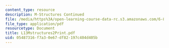 ```yaml
---
content_type: resource
description: M-Structures Continued
file: /media/https%3A/open-learning-course-data-rc.s3.amazonaws.com/6-827-multithreaded-parallelism-languages-and-compilers-fall-2002/05487316f7a30e67df82197c404d405b_L13Mstructures2Print.pdf
file_type: application/pdf
resourcetype: Document
title: L13Mstructures2Print.pdf
uid: 05487316-f7a3-0e67-df82-197c404d405b
---
```


